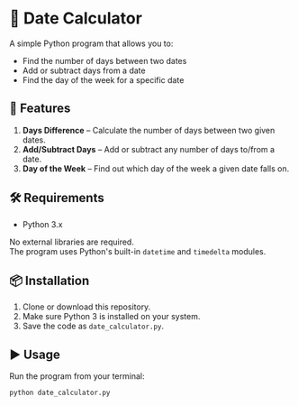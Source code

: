 # 📅 Date Calculator

A simple Python program that allows you to:
- Find the number of days between two dates
- Add or subtract days from a date
- Find the day of the week for a specific date

## 🚀 Features
1. **Days Difference** – Calculate the number of days between two given dates.
2. **Add/Subtract Days** – Add or subtract any number of days to/from a date.
3. **Day of the Week** – Find out which day of the week a given date falls on.

## 🛠 Requirements
- Python 3.x

No external libraries are required.  
The program uses Python's built-in `datetime` and `timedelta` modules.

## 📦 Installation
1. Clone or download this repository.
2. Make sure Python 3 is installed on your system.
3. Save the code as `date_calculator.py`.

## ▶ Usage
Run the program from your terminal:
```bash
python date_calculator.py
